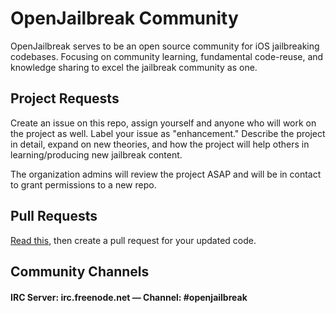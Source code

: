 OpenJailbreak Community
=======================

OpenJailbreak serves to be an open source community for iOS jailbreaking codebases.
Focusing on community learning, fundamental code-reuse, and knowledge sharing to excel the jailbreak community as one.

Project Requests
----------------
Create an issue on this repo, assign yourself and anyone who will work on the project as well. Label your issue as "enhancement."
Describe the project in detail, expand on new theories, and how the project will help others in learning/producing new jailbreak content.

The organization admins will review the project ASAP and will be in contact to grant permissions to a new repo.

Pull Requests
----------------
[Read this](https://www.atlassian.com/blog/git/written-unwritten-guide-pull-requests), then create a pull request for your updated code.


Community Channels
----------------
#### IRC Server: irc.freenode.net &mdash; Channel: #openjailbreak
